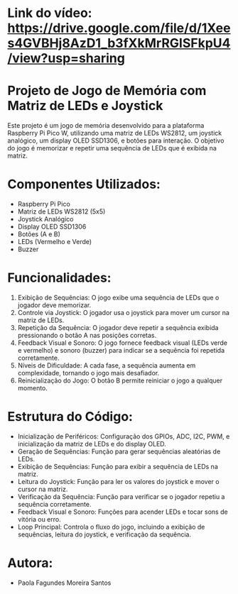 # Link do vídeo: https://drive.google.com/file/d/1Xees4GVBHj8AzD1_b3fXkMrRGISFkpU4/view?usp=sharing

# Projeto de Jogo de Memória com Matriz de LEDs e Joystick
Este projeto é um jogo de memória desenvolvido para a plataforma Raspberry Pi Pico W, utilizando uma matriz de LEDs WS2812, um joystick analógico, um display OLED SSD1306, e botões para interação. O objetivo do jogo é memorizar e repetir uma sequência de LEDs que é exibida na matriz.

# Componentes Utilizados:
- Raspberry Pi Pico
- Matriz de LEDs WS2812 (5x5)
- Joystick Analógico
- Display OLED SSD1306
- Botões (A e B)
- LEDs (Vermelho e Verde)
- Buzzer

# Funcionalidades:
1. Exibição de Sequências: O jogo exibe uma sequência de LEDs que o jogador deve memorizar.
2. Controle via Joystick: O jogador usa o joystick para mover um cursor na matriz de LEDs.
3. Repetição da Sequência: O jogador deve repetir a sequência exibida pressionando o botão A nas posições corretas.
4. Feedback Visual e Sonoro: O jogo fornece feedback visual (LEDs verde e vermelho) e sonoro (buzzer) para indicar se a sequência foi repetida corretamente.
5. Níveis de Dificuldade: A cada fase, a sequência aumenta em complexidade, tornando o jogo mais desafiador.
6. Reinicialização do Jogo: O botão B permite reiniciar o jogo a qualquer momento.

# Estrutura do Código:
- Inicialização de Periféricos: Configuração dos GPIOs, ADC, I2C, PWM, e inicialização da matriz de LEDs e do display OLED.
- Geração de Sequências: Função para gerar sequências aleatórias de LEDs.
- Exibição de Sequências: Função para exibir a sequência de LEDs na matriz.
- Leitura do Joystick: Função para ler os valores do joystick e mover o cursor na matriz.
- Verificação da Sequência: Função para verificar se o jogador repetiu a sequência corretamente.
- Feedback Visual e Sonoro: Funções para acender LEDs e tocar sons de vitória ou erro.
- Loop Principal: Controla o fluxo do jogo, incluindo a exibição de sequências, leitura do joystick, e verificação da sequência.

# Autora:
- Paola Fagundes Moreira Santos

